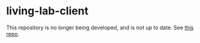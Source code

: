 # living-lab-client
This repository is no longer being developed, and is not up to date.
See [this repo](https://github.com/TELUS-BBA/living-lab).
